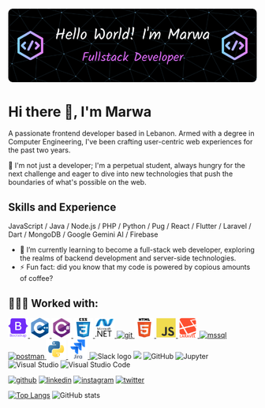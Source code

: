 ![Technologies and Development](https://github.com/marwaoneis/marwaoneis/blob/main/mygithub-header-image.png)

# Hi there 👋, I'm Marwa
A passionate frontend developer based in Lebanon. Armed with a degree in Computer Engineering, I've been crafting user-centric web experiences for the past two years.

🚀 I'm not just a developer; I'm a perpetual student, always hungry for the next challenge and eager to dive into new technologies that push the boundaries of what's possible on the web.

## Skills and Experience
 JavaScript / Java / Node.js / PHP / Python / Pug / React / Flutter / Laravel / Dart / MongoDB / Google Gemini AI / Firebase

- 🌱 I’m currently learning to become a full-stack web developer, exploring the realms of backend development and server-side technologies. 
- ⚡ Fun fact: did you know that my code is powered by copious amounts of coffee? 

## 👨🏻‍💻 Worked with:
<p align="left"> <a href="https://getbootstrap.com" target="_blank" rel="noreferrer"> <img src="https://raw.githubusercontent.com/devicons/devicon/master/icons/bootstrap/bootstrap-plain-wordmark.svg" alt="bootstrap" width="40" height="40"/> </a> <a href="https://www.w3schools.com/cpp/" target="_blank" rel="noreferrer"> <img src="https://raw.githubusercontent.com/devicons/devicon/master/icons/cplusplus/cplusplus-original.svg" alt="cplusplus" width="40" height="40"/> </a> <a href="https://www.w3schools.com/cs/" target="_blank" rel="noreferrer"> <img src="https://raw.githubusercontent.com/devicons/devicon/master/icons/csharp/csharp-original.svg" alt="csharp" width="40" height="40"/> </a> <a href="https://www.w3schools.com/css/" target="_blank" rel="noreferrer"> <img src="https://raw.githubusercontent.com/devicons/devicon/master/icons/css3/css3-original-wordmark.svg" alt="css3" width="40" height="40"/> </a> <a href="https://dotnet.microsoft.com/" target="_blank" rel="noreferrer"> <img src="https://raw.githubusercontent.com/devicons/devicon/master/icons/dot-net/dot-net-original-wordmark.svg" alt="dotnet" width="40" height="40"/> </a> <a href="https://git-scm.com/" target="_blank" rel="noreferrer"> <img src="https://www.vectorlogo.zone/logos/git-scm/git-scm-icon.svg" alt="git" width="40" height="40"/> </a> <a href="https://www.w3.org/html/" target="_blank" rel="noreferrer"> <img src="https://raw.githubusercontent.com/devicons/devicon/master/icons/html5/html5-original-wordmark.svg" alt="html5" width="40" height="40"/> </a> <a href="https://developer.mozilla.org/en-US/docs/Web/JavaScript" target="_blank" rel="noreferrer"> <img src="https://raw.githubusercontent.com/devicons/devicon/master/icons/javascript/javascript-original.svg" alt="javascript" width="40" height="40"/> </a> <a href="https://laravel.com/" target="_blank" rel="noreferrer"> <img src="https://raw.githubusercontent.com/devicons/devicon/master/icons/laravel/laravel-plain-wordmark.svg" alt="laravel" width="40" height="40"/> </a> <a href="https://www.microsoft.com/en-us/sql-server" target="_blank" rel="noreferrer"> <img src="https://www.svgrepo.com/show/303229/microsoft-sql-server-logo.svg" alt="mssql" width="40" height="40"/> </a> <a href="https://postman.com" target="_blank" rel="noreferrer"> <img src="https://www.vectorlogo.zone/logos/getpostman/getpostman-icon.svg" alt="postman" width="40" height="40"/> </a> <a href="https://www.python.org" target="_blank" rel="noreferrer"> <img src="https://raw.githubusercontent.com/devicons/devicon/master/icons/python/python-original.svg" alt="python" width="40" height="40"/>
<!-- Jira -->
<a href="https://www.atlassian.com/software/jira" target="_blank" rel="noreferrer"> <img src="https://raw.githubusercontent.com/devicons/devicon/1119b9f84c0290e0f0b38982099a2bd027a48bf1/icons/jira/jira-original-wordmark.svg" alt="jira" width="40" height="40"/> </a>
<img src="https://d33wubrfki0l68.cloudfront.net/440eab0e0067a780b31c30b775d4a6aeb45bb684/addc7/assets/images/tool-icons/slack.png" alt="Slack logo" style="width:40px">
<img src="https://cdn.icon-icons.com/icons2/2699/PNG/64/asana_logo_icon_167830.png">
<img alt="GitHub" src="https://img.shields.io/badge/GitHub-181717?logo=github&logoColor=white&style=flat" />
<img alt="Jupyter" src="https://img.shields.io/badge/Jupyter-F37626?style=for-the-badge&logo=jupyter&logoColor=white&style=flat" />
<img alt="Visual Studio" src="https://img.shields.io/badge/Visual Studio-5C2D91?logo=visual+studio&logoColor=white&style=flat" />
<img alt="Visual Studio Code" src="https://img.shields.io/badge/Visual Studio Code-007ACC?logo=visual+studio+code&logoColor=white&style=flat" />  
</p>

[<img src='https://cdn.jsdelivr.net/npm/simple-icons@3.0.1/icons/github.svg' alt='github' height='40'>](https://github.com/marwaoneis)  [<img src='https://cdn.jsdelivr.net/npm/simple-icons@3.0.1/icons/linkedin.svg' alt='linkedin' height='40'>](https://www.linkedin.com/in/marwaoneis/)  [<img src='https://cdn.jsdelivr.net/npm/simple-icons@3.0.1/icons/instagram.svg' alt='instagram' height='40'>](https://www.instagram.com/marwaoneis/)  [<img src='https://cdn.jsdelivr.net/npm/simple-icons@3.0.1/icons/twitter.svg' alt='twitter' height='40'>](https://twitter.com/MarwaGOneis)  

[![Top Langs](https://github-readme-stats.vercel.app/api/top-langs/?username=marwaoneis)](https://github.com/anuraghazra/github-readme-stats) ![GitHub stats]([https://github-readme-stats.vercel.app/api?username=marwaoneis&show_icons=true](https://github-readme-stats.vercel.app/api?username=marwaoneis&show_icons=true&locale=en)https://github-readme-stats.vercel.app/api?username=marwaoneis&show_icons=true&locale=en)  

